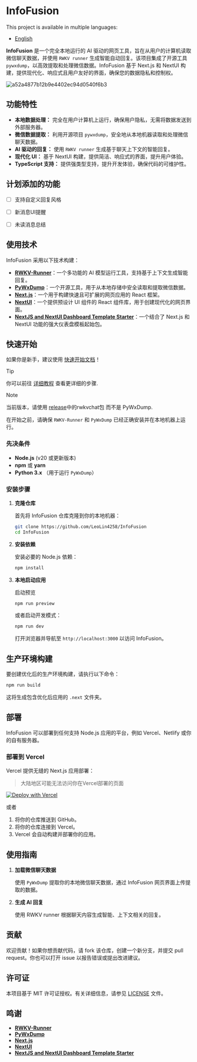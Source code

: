 # InfoFusion

This project is available in multiple languages:
- [English](./README.md)

**InfoFusion** 是一个完全本地运行的 AI 驱动的网页工具，旨在从用户的计算机读取微信聊天数据，并使用 `RWKV runner` 生成智能自动回复。该项目集成了开源工具 `pywxdump`，以高效提取和处理微信数据。InfoFusion 基于 Next.js 和 NextUI 构建，提供现代化、响应式且用户友好的界面，确保您的数据隐私和控制权。

![a52a4877b12b9e4402ec94d0540f6b3](https://github.com/user-attachments/assets/52a38399-a80c-4494-8fd1-6341d9ec7293)
## 功能特性

- **本地数据处理：** 完全在用户计算机上运行，确保用户隐私，无需将数据发送到外部服务器。
- **微信数据提取：** 利用开源项目 `pywxdump`，安全地从本地机器读取和处理微信聊天数据。
- **AI 驱动的回复：** 使用 `RWKV runner` 生成基于聊天上下文的智能回复。
- **现代化 UI：** 基于 NextUI 构建，提供简洁、响应式的界面，提升用户体验。
- **TypeScript 支持：** 提供强类型支持，提升开发体验，确保代码的可维护性。

## 计划添加的功能

- [ ] 支持自定义回复风格
- [ ] 新消息UI提醒
- [ ] 未读消息总结


## 使用技术

InfoFusion 采用以下技术构建：

- **[RWKV-Runner](https://github.com/josStorer/RWKV-Runner)**：一个多功能的 AI 模型运行工具，支持基于上下文生成智能回复。
- **[PyWxDump](https://github.com/xaoyaoo/PyWxDump)**：一个开源工具，用于从本地存储中安全读取和提取微信数据。
- **[Next.js](https://nextjs.org/)**：一个用于构建快速且可扩展的网页应用的 React 框架。
- **[NextUI](https://nextui.org/)**：一个提供预设计 UI 组件的 React 组件库，用于创建现代化的网页界面。
- **[NextJS and NextUI Dashboard Template Starter](https://github.com/Siumauricio/nextui-dashboard-template?tab=readme-ov-file#nextjs-and-nextui-dashboard-template-starter)**：一个结合了 Next.js 和 NextUI 功能的强大仪表盘模板起始包。

## 快速开始

如果你是新手，建议使用 [快速开始文档](https://github.com/LeoLin4258/Infofusion/blob/main/README.simple.start.md)！



> [!TIP] 
> 你可以前往 [详细教程](./README.zh-CN.tutorial.md) 查看更详细的步骤.

> [!NOTE]  
> 当前版本，请使用 [release](https://github.com/LeoLin4258/Infofusion/releases/tag/v1.0.0)中的rwkvchat包 而不是 PyWxDump.

在开始之前，请确保 `RWKV-Runner` 和 `PyWxDump` 已经正确安装并在本地机器上运行。

### 先决条件

- **Node.js** (v20 或更新版本)
- **npm** 或 **yarn**
- **Python 3.x** （用于运行 `PyWxDump`）

### 安装步骤

1. **克隆仓库**

   首先将 InfoFusion 仓库克隆到你的本地机器：

   ```bash
   git clone https://github.com/LeoLin4258/InfoFusion
   cd InfoFusion
   ```

2. **安装依赖**

   安装必要的 Node.js 依赖：

   ```bash
   npm install
   ```

3. **本地启动应用**

   启动预览

   ```bash
   npm run preview
   ```

   或者启动开发模式：

   ```bash
   npm run dev
   ```

   打开浏览器并导航至 `http://localhost:3000` 以访问 InfoFusion。

## 生产环境构建

要创建优化后的生产环境构建，请执行以下命令：

```bash
npm run build
```

这将生成包含优化后应用的 `.next` 文件夹。

## 部署

InfoFusion 可以部署到任何支持 Node.js 应用的平台，例如 Vercel、Netlify 或你的自有服务器。

### 部署到 Vercel

Vercel 提供无缝的 Next.js 应用部署：

> 大陆地区可能无法访问你在Vercel部署的页面

[![Deploy with Vercel](https://vercel.com/button)](https://vercel.com/new/clone?repository-url=https://github.com/LeoLin4258/Infofusion.git)

或者

1. 将你的仓库推送到 GitHub。
2. 将你的仓库连接到 Vercel。
3. Vercel 会自动构建并部署你的应用。

## 使用指南

1. **加载微信聊天数据**

   使用 `PyWxDump` 提取你的本地微信聊天数据，通过 InfoFusion 网页界面上传提取的数据。

2. **生成 AI 回复**

   使用 RWKV runner 根据聊天内容生成智能、上下文相关的回复。

## 贡献

欢迎贡献！如果你想贡献代码，请 fork 该仓库，创建一个新分支，并提交 pull request。你也可以打开 issue 以报告错误或提出改进建议。

## 许可证

本项目基于 MIT 许可证授权。有关详细信息，请参见 [LICENSE](LICENSE) 文件。

## 鸣谢

- **[RWKV-Runner](https://github.com/josStorer/RWKV-Runner)**
- **[PyWxDump](https://github.com/xaoyaoo/PyWxDump)**
- **[Next.js](https://nextjs.org/)**
- **[NextUI](https://nextui.org/)**
- **[NextJS and NextUI Dashboard Template Starter](https://github.com/Siumauricio/nextui-dashboard-template?tab=readme-ov-file#nextjs-and-nextui-dashboard-template-starter)**
